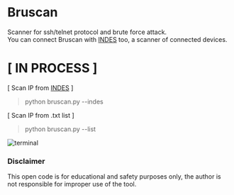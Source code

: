# Bruscan
Scanner for ssh/telnet protocol and brute force attack.<br>
You can connect Bruscan with [INDES](https://github.com/christivn/INDES-devices-scan-engine) too, a scanner of connected devices.

# [ IN PROCESS ]

[ Scan IP from [INDES](https://github.com/christivn/INDES-devices-scan-engine) ]
> python bruscan.py --indes

[ Scan IP from .txt list ]
> python bruscan.py --list

![terminal](https://i.ibb.co/KNj7F1j/Screenshot-2.png)

### Disclaimer
This open code is for educational and safety purposes only, the author is not responsible for improper use of the tool.

